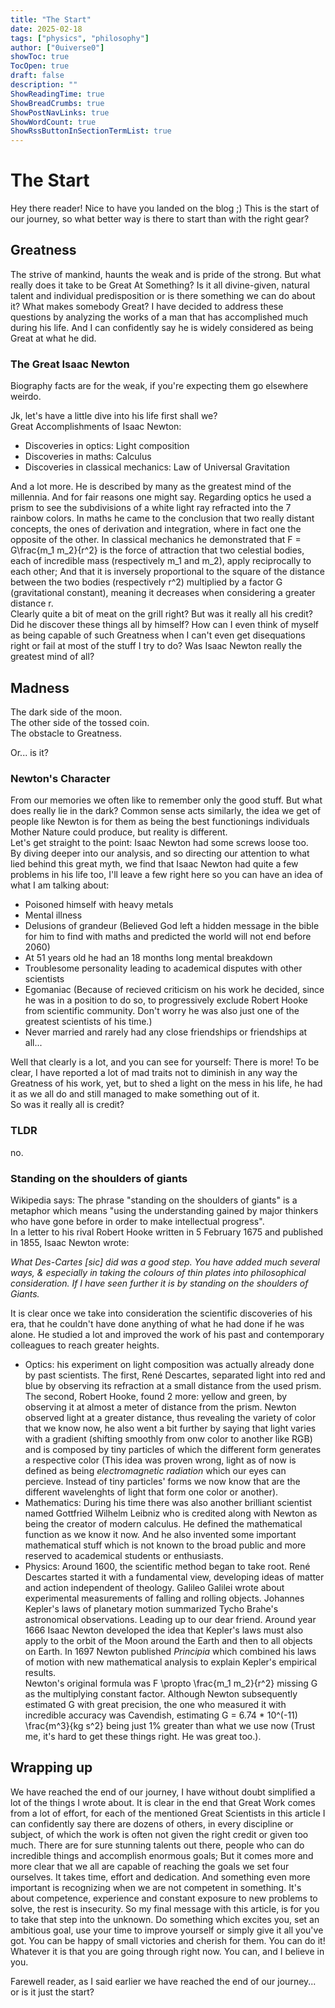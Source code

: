 ```yaml
---
title: "The Start"
date: 2025-02-18
tags: ["physics", "philosophy"]
author: ["0uiverse0"]
showToc: true
TocOpen: true
draft: false
description: ""
ShowReadingTime: true
ShowBreadCrumbs: true
ShowPostNavLinks: true
ShowWordCount: true
ShowRssButtonInSectionTermList: true
---
```

# The Start

Hey there reader! Nice to have you landed on the blog ;) This is the start of our journey, so what better way is there to start than with the right gear?

## Greatness

The strive of mankind, haunts the weak and is pride of the strong. But what really does it take to be Great At Something? Is it all divine-given, natural talent and individual predisposition or is there something we can do about it? What makes somebody Great? I have decided to address these questions by analyzing the works of a man that has accomplished much during his life. And I can confidently say he is widely considered as being Great at what he did.

### The Great Isaac Newton

Biography facts are for the weak, if you're expecting them go elsewhere weirdo.  
  
Jk, let's have a little dive into his life first shall we?  
Great Accomplishments of Isaac Newton:

- Discoveries in optics: Light composition
- Discoveries in maths: Calculus
- Discoveries in classical mechanics: Law of Universal Gravitation

And a lot more. He is described by many as the greatest mind of the millennia. And for fair reasons one might say. Regarding optics he used a prism to see the subdivisions of a white light ray refracted into the 7 rainbow colors. In maths he came to the conclusion that two really distant concepts, the ones of derivation and integration, where in fact one the opposite of the other. In classical mechanics he demonstrated that F = G\frac{m_1 m_2}{r^2} is the force of attraction that two celestial bodies, each of incredible mass (respectively m_1 and m_2), apply reciprocally to each other; And that it is inversely proportional to the square of the distance between the two bodies (respectively r^2) multiplied by a factor G (gravitational constant), meaning it decreases when considering a greater distance r.  
Clearly quite a bit of meat on the grill right? But was it really all his credit? Did he discover these things all by himself? How can I even think of myself as being capable of such Greatness when I can't even get disequations right or fail at most of the stuff I try to do? Was Isaac Newton really the greatest mind of all?

## Madness

The dark side of the moon.  
The other side of the tossed coin.  
The obstacle to Greatness.  
  
Or... is it?

### Newton's Character

From our memories we often like to remember only the good stuff. But what does really lie in the dark? Common sense acts similarly, the idea we get of people like Newton is for them as being the best functionings individuals Mother Nature could produce, but reality is different.    
Let's get straight to the point: Isaac Newton had some screws loose too.  
By diving deeper into our analysis, and so directing our attention to what lied behind this great myth, we find that Isaac Newton had quite a few problems in his life too, I'll leave a few right here so you can have an idea of what I am talking about:

-  Poisoned himself with heavy metals
-  Mental illness 
-  Delusions of grandeur (Believed God left a hidden message in the bible for him to find with maths and predicted the world will not end before 2060)
-  At 51 years old he had an 18 months long mental breakdown
-  Troublesome personality leading to academical disputes with other scientists
-  Egomaniac (Because of recieved criticism on his work he decided, since he was in a position to do so, to progressively exclude Robert Hooke from scientific community. Don't worry he was also just one of the greatest scientists of his time.)
-  Never married and rarely had any close friendships or friendships at all...

Well that clearly is a lot, and you can see for yourself: There is more! To be clear, I have reported a lot of mad traits not to diminish in any way the Greatness of his work, yet, but to shed a light on the mess in his life, he had it as we all do and still managed to make something out of it.  
So was it really all is credit?

### TLDR

no.

### Standing on the shoulders of giants

Wikipedia says: The phrase "standing on the shoulders of giants" is a metaphor which means "using the understanding gained by major thinkers who have gone before in order to make intellectual progress".  
In a letter to his rival Robert Hooke written in 5 February 1675 and published in 1855, Isaac Newton wrote:
  
*What Des-Cartes [sic] did was a good step. You have added much several ways, & especially in taking the colours of thin plates into philosophical consideration. If I have seen further it is by standing on the shoulders of Giants.*  

It is clear once we take into consideration the scientific discoveries of his era, that he couldn't have done anything of what he had done if he was alone. He studied a lot and improved the work of his past and contemporary colleagues to reach greater heights.

- Optics: his experiment on light composition was actually already done by past scientists. The first, René Descartes, separated light into red and blue by observing its refraction at a small distance from the used prism. The second, Robert Hooke, found 2 more: yellow and green, by observing it at almost a meter of distance from the prism. Newton observed light at a greater distance, thus revealing the variety of color that we know now, he also went a bit further by saying that light varies with a gradient (shifting smoothly from onw color to another like RGB) and is composed by tiny particles of which the different form generates a respective color (This idea was proven wrong, light as of now is defined as being *electromagnetic radiation* which our eyes can percieve. Instead of tiny particles' forms we now know that are the different wavelenghts of light that form one color or another).
- Mathematics: During his time there was also another brilliant scientist named Gottfried Wilhelm Leibniz who is credited along with Newton as being the creator of modern calculus. He defined the mathematical function as we know it now. And he also invented some important mathematical stuff which is not known to the broad public and more reserved to academical students or enthusiasts.
- Physics: Around 1600, the scientific method began to take root. René Descartes started it with a fundamental view, developing ideas of matter and action independent of theology. Galileo Galilei wrote about experimental measurements of falling and rolling objects. Johannes Kepler's laws of planetary motion summarized Tycho Brahe's astronomical observations. Leading up to our dear friend. Around year 1666 Isaac Newton developed the idea that Kepler's laws must also apply to the orbit of the Moon around the Earth and then to all objects on Earth. In 1697 Newton published *Principia* which combined his laws of motion with new mathematical analysis to explain Kepler's empirical results.  
Newton's original formula was F \propto \frac{m_1 m_2}{r^2} missing G as the multiplying constant factor. Although Newton subsequently estimated G with great precision, the one who measured it with incredible accuracy was Cavendish, estimating G = 6.74 * 10^(-11) \frac{m^3}{kg s^2} being just 1\% greater than what we use now (Trust me, it's hard to get these things right. He was great too.). 

## Wrapping up

We have reached the end of our journey, I have without doubt simplified a lot of the things I wrote about. It is clear in the end that Great Work comes from a lot of effort, for each of the mentioned Great Scientists in this article I can confidently say there are dozens of others, in every discipline or subject, of which the work is often not given the right credit or given too much. There are for sure stunning talents out there, people who can do incredible things and accomplish enormous goals; But it comes more and more clear that we all are capable of reaching the goals we set four ourselves. It takes time, effort and dedication. And something even more important is recognizing when we are not competent in something. It's about competence, experience and constant exposure to new problems to solve, the rest is insecurity. So my final message with this article, is for you to take that step into the unknown. Do something which excites you, set an ambitious goal, use your time to improve yourself or simply give it all you've got. You can be happy of small victories and cherish for them. You can do it! Whatever it is that you are going through right now. You can, and I believe in you.  
    
Farewell reader, as I said earlier we have reached the end of our journey... or is it just the start?
